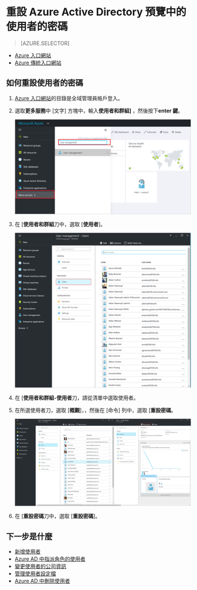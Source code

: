 <properties
    pageTitle="重設密碼的 Azure Active Directory 預覽中的使用者 |Microsoft Azure"
    description="說明如何重設 Azure Active Directory 中的使用者的密碼"
    services="active-directory"
    documentationCenter=""
    authors="curtand"
    manager="femila"
    editor=""/>

<tags
    ms.service="active-directory"
    ms.workload="identity"
    ms.tgt_pltfrm="na"
    ms.devlang="na"
    ms.topic="article"
    ms.date="10/13/2016"
    ms.author="curtand"/>

# <a name="reset-the-password-for-a-user-in-azure-active-directory-preview"></a>重設 Azure Active Directory 預覽中的使用者的密碼

> [AZURE.SELECTOR]
- [Azure 入口網站](active-directory-users-reset-password-azure-portal.md)
- [Azure 傳統入口網站](active-directory-create-users-reset-password.md)


## <a name="how-to-reset-the-password-for-a-user"></a>如何重設使用者的密碼

1.  [Azure 入口網站](https://portal.azure.com)的目錄是全域管理員帳戶登入。

2.  選取**更多服務**中 [文字] 方塊中，輸入**使用者和群組]** ，然後按下**enter 鍵**。

    ![開啟管理使用者](./media/active-directory-users-reset-password-azure-portal/create-users-user-management.png)

3.  在 [**使用者和群組**刀中，選取 [**使用者**]。

    ![開啟使用者刀](./media/active-directory-users-reset-password-azure-portal/create-users-open-users-blade.png)

4. 在 [**使用者和群組-使用者**刀，請從清單中選取使用者。

5. 在所選使用者刀，選取 [**概觀**]，，然後在 [命令] 列中，選取 [**重設密碼**。

    ![選取 [重設密碼] 命令](./media/active-directory-users-reset-password-azure-portal/create-users-reset-password-command.png)

6. 在 [**重設密碼**刀中，選取 [**重設密碼**]。

## <a name="whats-next"></a>下一步是什麼

- [新增使用者](active-directory-users-create-azure-portal.md)
- [Azure AD 中指派角色的使用者](active-directory-users-assign-role-azure-portal.md)
- [變更使用者的公司資訊](active-directory-users-work-info-azure-portal.md)
- [管理使用者設定檔](active-directory-users-profile-azure-portal.md)
- [Azure AD 中刪除使用者](active-directory-users-delete-user-azure-portal.md)
